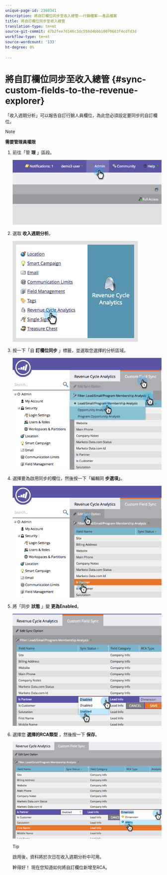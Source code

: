 ```yaml
---
unique-page-id: 2360341
description: 將自訂欄位同步至收入總管——行銷檔案——產品檔案
title: 將自訂欄位同步至收入總管
translation-type: tm+mt
source-git-commit: 47b2fee7d146c3dc558d4bbb10070683f4cdfd3d
workflow-type: tm+mt
source-wordcount: '133'
ht-degree: 0%

---
```



# 將自訂欄位同步至收入總管 {#sync-custom-fields-to-the-revenue-explorer}

「收入週期分析」可以報告自訂行銷人員欄位，為此您必須設定要同步的自訂欄位。

>[!NOTE]
>
>**需要管理員權限**

1. 前往「管 **理** 」區段。

   ![](assets/image2014-9-19-9-3a51-3a11.png)

1. 選取 **收入週期分析**。

   ![](assets/image2014-9-19-9-3a51-3a19.png)

1. 按一下「自 **訂欄位同步** 」標籤，並選取您選擇的分析區域。

   ![](assets/image2014-9-19-9-3a51-3a26.png)

1. 選擇要為啟用同步的欄位，然後按一下「編輯同 **步選項」**。

   ![](assets/image2014-9-19-9-3a51-3a36.png)

1. 將「同步 **狀態** 」變 **更為Enabled**。

   ![](assets/image2014-9-19-9-3a51-3a45.png)

1. 選擇您 **選擇的RCA類型** ，然後按一下 **保存**。

   ![](assets/image2014-9-19-9-3a51-3a52.png)

   >[!TIP]
   >
   >啟用後，資料將於次日在收入週期分析中可用。

   幹得好！ 現在您知道如何將自訂欄位新增至RCA。

